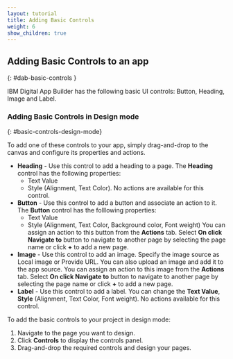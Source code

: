 ```yaml
---
layout: tutorial
title: Adding Basic Controls
weight: 6
show_children: true
---
```

<!-- NLS_CHARSET=UTF-8 -->
## Adding Basic Controls to an app
{: #dab-basic-controls }

IBM Digital App Builder has the following basic UI controls: Button, Heading, Image and Label.

### Adding Basic Controls in Design mode
{: #basic-controls-design-mode}

To add one of these controls to your app, simply drag-and-drop to the canvas and configure its properties and actions.

* **Heading** - Use this control to add a heading to a page. The **Heading** control has the following properties:
    * Text Value
    * Style (Alignment, Text Color).
    No actions are available for this control.
* **Button** - Use this control to add a button and associate an action to it. The **Button** control has the folllowing properties:
    * Text Value
    * Style (Alignment, Text Color, Background color, Font weight)
    You can assign an action to this button from the **Actions** tab. Select **On click Navigate to** button to navigate to another page by selecting the page name or click **+** to add a new page.
* **Image** - Use this control to add an image. Specify the image source as Local image or Provide URL. You can also upload an image and add it to the app source. 
    You can assign an action to this image from the **Actions** tab. Select **On click Navigate to** button to navigate to another page by selecting the page name or click **+** to add a new page.
* **Label** - Use this control to add a label. You can change the **Text Value**, **Style** (Alignment, Text Color, Font weight). No actions available for this control. 

To add the basic controls to your project in design mode:

1. Navigate to the page you want to design.
2. Click **Controls** to display the controls panel.
3. Drag-and-drop the required controls and design your pages. 
